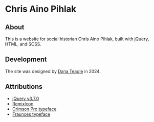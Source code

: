 # Chris Aino Pihlak

## About
This is a website for social historian Chris Aino Pihlak, built with jQuery, HTML, and SCSS.

## Development
The site was designed by [Dana Teagle](https://danateagle.com) in 2024.

## Attributions
- [jQuery v3.7.0](https://jquery.com/)
- [RemixIcon](https://remixicon.com/)
- [Crimson Pro typeface](https://fonts.google.com/specimen/Crimson+Pro)
- [Fraunces typeface](https://fonts.google.com/specimen/Fraunces)